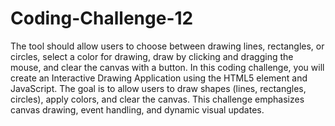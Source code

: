 # Coding-Challenge-12
The tool should allow users to choose between drawing lines, rectangles, or circles, select a color for drawing, draw by clicking and dragging the mouse, and clear the canvas with a button.
In this coding challenge, you will create an Interactive Drawing Application using the HTML5 <canvas> element and JavaScript. The goal is to allow users to draw shapes (lines, rectangles, circles), apply colors, and clear the canvas. This challenge emphasizes canvas drawing, event handling, and dynamic visual updates.